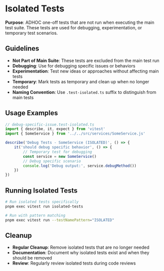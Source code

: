 # Isolated Tests

**Purpose**: ADHOC one-off tests that are not run when executing the main test suite. These tests are used for debugging, experimentation, or temporary test scenarios.

## Guidelines

- **Not Part of Main Suite**: These tests are excluded from the main test run
- **Debugging**: Use for debugging specific issues or behaviors
- **Experimentation**: Test new ideas or approaches without affecting main tests
- **Temporary**: Mark tests as temporary and clean up when no longer needed
- **Naming Convention**: Use `.test-isolated.ts` suffix to distinguish from main tests

## Usage Examples

```typescript
// debug-specific-issue.test-isolated.ts
import { describe, it, expect } from 'vitest'
import { SomeService } from '../../src/services/SomeService.js'

describe('Debug Tests - SomeService (ISOLATED)', () => {
    it('should debug specific behavior', () => {
        // Temporary test for debugging
        const service = new SomeService()
        // Debug specific scenario
        console.log('Debug output:', service.debugMethod())
    })
})
```

## Running Isolated Tests

```bash
# Run isolated tests specifically
pnpm exec vitest run isolated-tests

# Run with pattern matching
pnpm exec vitest run --testNamePattern="ISOLATED"
```

## Cleanup

- **Regular Cleanup**: Remove isolated tests that are no longer needed
- **Documentation**: Document why isolated tests exist and when they should be removed
- **Review**: Regularly review isolated tests during code reviews

